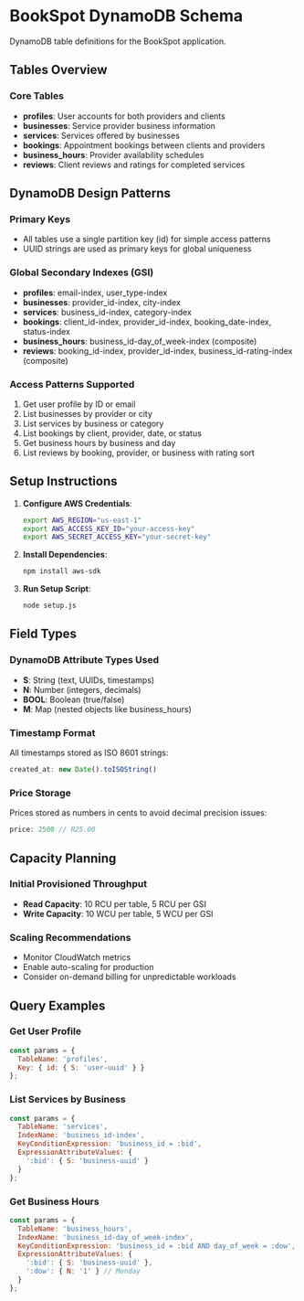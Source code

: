 
# BookSpot DynamoDB Schema

DynamoDB table definitions for the BookSpot application.

## Tables Overview

### Core Tables
- **profiles**: User accounts for both providers and clients
- **businesses**: Service provider business information  
- **services**: Services offered by businesses
- **bookings**: Appointment bookings between clients and providers
- **business_hours**: Provider availability schedules
- **reviews**: Client reviews and ratings for completed services

## DynamoDB Design Patterns

### Primary Keys
- All tables use a single partition key (id) for simple access patterns
- UUID strings are used as primary keys for global uniqueness

### Global Secondary Indexes (GSI)
- **profiles**: email-index, user_type-index
- **businesses**: provider_id-index, city-index
- **services**: business_id-index, category-index
- **bookings**: client_id-index, provider_id-index, booking_date-index, status-index
- **business_hours**: business_id-day_of_week-index (composite)
- **reviews**: booking_id-index, provider_id-index, business_id-rating-index (composite)

### Access Patterns Supported
1. Get user profile by ID or email
2. List businesses by provider or city
3. List services by business or category
4. List bookings by client, provider, date, or status
5. Get business hours by business and day
6. List reviews by booking, provider, or business with rating sort

## Setup Instructions

1. **Configure AWS Credentials**:
   ```bash
   export AWS_REGION="us-east-1"
   export AWS_ACCESS_KEY_ID="your-access-key"
   export AWS_SECRET_ACCESS_KEY="your-secret-key"
   ```

2. **Install Dependencies**:
   ```bash
   npm install aws-sdk
   ```

3. **Run Setup Script**:
   ```bash
   node setup.js
   ```

## Field Types

### DynamoDB Attribute Types Used
- **S**: String (text, UUIDs, timestamps)
- **N**: Number (integers, decimals)
- **BOOL**: Boolean (true/false)
- **M**: Map (nested objects like business_hours)

### Timestamp Format
All timestamps stored as ISO 8601 strings:
```javascript
created_at: new Date().toISOString()
```

### Price Storage
Prices stored as numbers in cents to avoid decimal precision issues:
```javascript
price: 2500 // R25.00
```

## Capacity Planning

### Initial Provisioned Throughput
- **Read Capacity**: 10 RCU per table, 5 RCU per GSI
- **Write Capacity**: 10 WCU per table, 5 WCU per GSI

### Scaling Recommendations
- Monitor CloudWatch metrics
- Enable auto-scaling for production
- Consider on-demand billing for unpredictable workloads

## Query Examples

### Get User Profile
```javascript
const params = {
  TableName: 'profiles',
  Key: { id: { S: 'user-uuid' } }
};
```

### List Services by Business
```javascript
const params = {
  TableName: 'services',
  IndexName: 'business_id-index',
  KeyConditionExpression: 'business_id = :bid',
  ExpressionAttributeValues: {
    ':bid': { S: 'business-uuid' }
  }
};
```

### Get Business Hours
```javascript
const params = {
  TableName: 'business_hours',
  IndexName: 'business_id-day_of_week-index',
  KeyConditionExpression: 'business_id = :bid AND day_of_week = :dow',
  ExpressionAttributeValues: {
    ':bid': { S: 'business-uuid' },
    ':dow': { N: '1' } // Monday
  }
};
```

